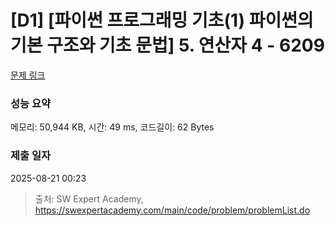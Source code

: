 # [D1] [파이썬 프로그래밍 기초(1) 파이썬의 기본 구조와 기초 문법] 5. 연산자 4 - 6209 

[문제 링크](https://swexpertacademy.com/main/code/problem/problemDetail.do?contestProbId=AWcU60eq4h4DFAU4) 

### 성능 요약

메모리: 50,944 KB, 시간: 49 ms, 코드길이: 62 Bytes

### 제출 일자

2025-08-21 00:23



> 출처: SW Expert Academy, https://swexpertacademy.com/main/code/problem/problemList.do
